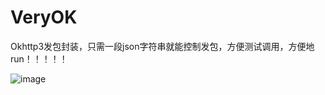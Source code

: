 # VeryOK

Okhttp3发包封装，只需一段json字符串就能控制发包，方便测试调用，方便地run！！！！！

![image](https://user-images.githubusercontent.com/71825704/166253440-50c4c549-4663-441b-92be-3307831644e7.png)
